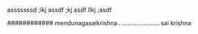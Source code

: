 asssssssd ;lkj assdf ;kj asdf llkj ;asdf



############
mendunagasaikrishna .
.....................
sai
krishna

